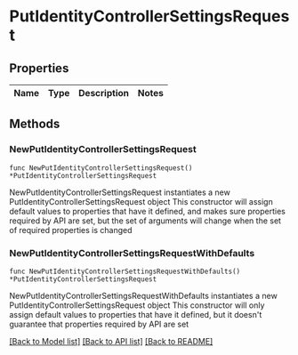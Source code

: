 # PutIdentityControllerSettingsRequest

## Properties

Name | Type | Description | Notes
------------ | ------------- | ------------- | -------------

## Methods

### NewPutIdentityControllerSettingsRequest

`func NewPutIdentityControllerSettingsRequest() *PutIdentityControllerSettingsRequest`

NewPutIdentityControllerSettingsRequest instantiates a new PutIdentityControllerSettingsRequest object
This constructor will assign default values to properties that have it defined,
and makes sure properties required by API are set, but the set of arguments
will change when the set of required properties is changed

### NewPutIdentityControllerSettingsRequestWithDefaults

`func NewPutIdentityControllerSettingsRequestWithDefaults() *PutIdentityControllerSettingsRequest`

NewPutIdentityControllerSettingsRequestWithDefaults instantiates a new PutIdentityControllerSettingsRequest object
This constructor will only assign default values to properties that have it defined,
but it doesn't guarantee that properties required by API are set


[[Back to Model list]](../README.md#documentation-for-models) [[Back to API list]](../README.md#documentation-for-api-endpoints) [[Back to README]](../README.md)


